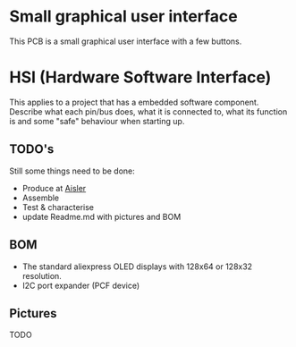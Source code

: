 # Small graphical user interface
This PCB is a small graphical user interface with a few buttons.
# HSI (Hardware Software Interface)
This applies to a project that has a embedded software component. Describe what each pin/bus does, what it is connected to, what its function is and some "safe" behaviour when starting up.
## TODO's
Still some things need to be done:
* Produce at [Aisler](https://aisler.net/)
* Assemble
* Test & characterise
* update Readme.md with pictures and BOM
## BOM
* The standard aliexpress OLED displays with 128x64 or 128x32 resolution.
* I2C port expander (PCF device)
## Pictures
TODO



